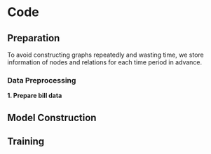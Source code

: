 # Code 

## Preparation
To avoid constructing graphs repeatedly and wasting time, we store information of nodes and relations for each time period in advance. 
### Data Preprocessing
**1. Prepare bill data**



## Model Construction




## Training
